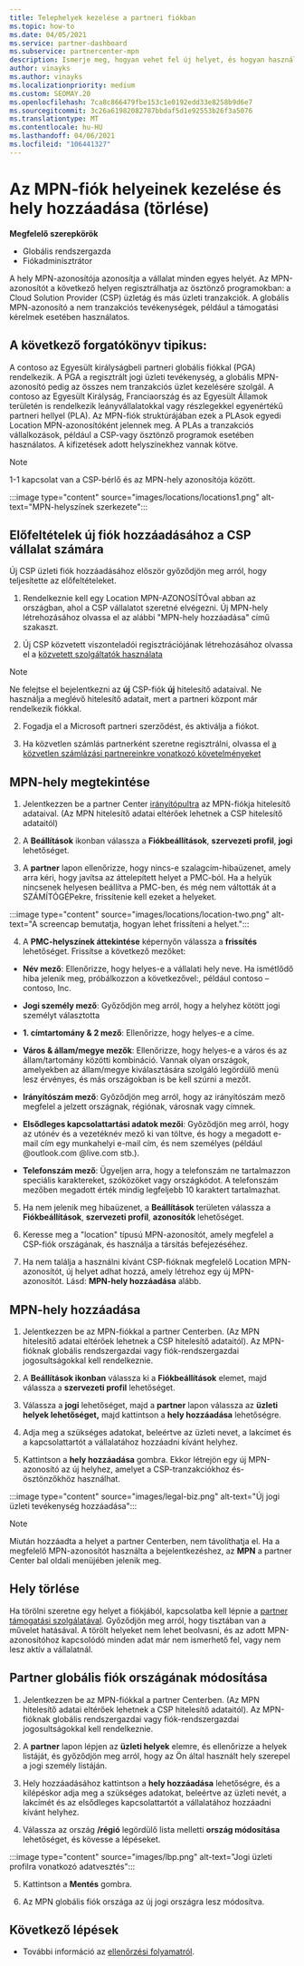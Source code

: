 ```yaml
---
title: Telephelyek kezelése a partneri fiókban
ms.topic: how-to
ms.date: 04/05/2021
ms.service: partner-dashboard
ms.subservice: partnercenter-mpn
description: Ismerje meg, hogyan vehet fel új helyet, és hogyan használják a Location MPN ID-t az ösztönző programok, a CSP-üzleti, az előfizetések és az egyéb tranzakciók során.
author: vinayks
ms.author: vinayks
ms.localizationpriority: medium
ms.custom: SEOMAY.20
ms.openlocfilehash: 7ca8c866479fbe153c1e0192edd33e8258b9d6e7
ms.sourcegitcommit: 3c26a61982082787bbdaf5d1e92553b26f3a5076
ms.translationtype: MT
ms.contentlocale: hu-HU
ms.lasthandoff: 04/06/2021
ms.locfileid: "106441327"
---
```

# <a name="manage-your-mpn-account-locations-and-add-delete-a-location"></a>Az MPN-fiók helyeinek kezelése és hely hozzáadása (törlése)


**Megfelelő szerepkörök**

- Globális rendszergazda
- Fiókadminisztrátor

A hely MPN-azonosítója azonosítja a vállalat minden egyes helyét. Az MPN-azonosítót a következő helyen regisztrálhatja az ösztönző programokban: a Cloud Solution Provider (CSP) üzletág és más üzleti tranzakciók. A globális MPN-azonosító a nem tranzakciós tevékenységek, például a támogatási kérelmek esetében használatos.

## <a name="the-following-scenario-is-typical"></a>A következő forgatókönyv tipikus:

A contoso az Egyesült királyságbeli partneri globális fiókkal (PGA) rendelkezik. A PGA a regisztrált jogi üzleti tevékenység, a globális MPN-azonosító pedig az összes nem tranzakciós üzlet kezelésére szolgál. A contoso az Egyesült Királyság, Franciaország és az Egyesült Államok területén is rendelkezik leányvállalatokkal vagy részlegekkel egyenértékű partneri hellyel (PLA). Az MPN-fiók struktúrájában ezek a PLAsok egyedi Location MPN-azonosítóként jelennek meg. A PLAs a tranzakciós vállalkozások, például a CSP-vagy ösztönző programok esetében használatos. A kifizetések adott helyszínekhez vannak kötve. 

>[!NOTE]
>1-1 kapcsolat van a CSP-bérlő és az MPN-hely azonosítója között.

:::image type="content" source="images/locations/locations1.png" alt-text="MPN-helyszínek szerkezete":::

## <a name="prerequisites-in-order-to-add-a-new-account-for-a-csp-business"></a>Előfeltételek új fiók hozzáadásához a CSP vállalat számára

Új CSP üzleti fiók hozzáadásához először győződjön meg arról, hogy teljesítette az előfeltételeket.

1. Rendelkeznie kell egy Location MPN-AZONOSÍTÓval abban az országban, ahol a CSP vállalatot szeretné elvégezni. Új MPN-hely létrehozásához olvassa el az alábbi "MPN-hely hozzáadása" című szakaszt.
  
1. Új CSP közvetett viszonteladói regisztrációjának létrehozásához olvassa el a [közvetett szolgáltatók használata](indirect-reseller-tasks-in-partner-center.md#get-started) 

>[!NOTE] 
 >Ne felejtse el bejelentkezni az **új** CSP-fiók **új** hitelesítő adataival. Ne használja a meglévő hitelesítő adatait, mert a partneri központ már rendelkezik fiókkal.

2. Fogadja el a Microsoft partneri szerződést, és aktiválja a fiókot.

1. Ha közvetlen számlás partnerként szeretne regisztrálni, olvassa el [a közvetlen számlázási partnereinkre vonatkozó követelményeket](direct-partner-new-requirements.md)

## <a name="view-your-mpn-locations"></a>MPN-hely megtekintése

1. Jelentkezzen be a partner Center [irányítópultra](https://partner.microsoft.com/dashboard/home) az MPN-fiókja hitelesítő adataival. (Az MPN hitelesítő adatai eltérőek lehetnek a CSP hitelesítő adataitól) 
 
1. A **Beállítások** ikonban válassza a **Fiókbeállítások**, **szervezeti profil**, **jogi** lehetőséget. 

1. A **partner** lapon ellenőrizze, hogy nincs-e szalagcím-hibaüzenet, amely arra kéri, hogy javítsa az áttelepített helyet a PMC-ból.  Ha a helyük nincsenek helyesen beállítva a PMC-ben, és még nem váltották át a SZÁMÍTÓGÉPekre, frissítenie kell ezeket a helyeket.

:::image type="content" source="images/locations/location-two.png" alt-text="A screencap bemutatja, hogyan lehet frissíteni a helyet.":::
 
4.  A **PMC-helyszínek áttekintése** képernyőn válassza a **frissítés** lehetőséget.
Frissítse a következő mezőket:

- **Név mező**: Ellenőrizze, hogy helyes-e a vállalati hely neve. Ha ismétlődő hiba jelenik meg, próbálkozzon a következővel:, például contoso – contoso, Inc.

- **Jogi személy mező**: Győződjön meg arról, hogy a helyhez kötött jogi személyt választotta

- **1. címtartomány & 2 mező**: Ellenőrizze, hogy helyes-e a címe.

- **Város & állam/megye mezők**: Ellenőrizze, hogy helyes-e a város és az állam/tartomány közötti kombináció. Vannak olyan országok, amelyekben az állam/megye kiválasztására szolgáló legördülő menü lesz érvényes, és más országokban is be kell szúrni a mezőt.

- **Irányítószám mező**: Győződjön meg arról, hogy az irányítószám mező megfelel a jelzett országnak, régiónak, városnak vagy címnek.

- **Elsődleges kapcsolattartási adatok mezői**: Győződjön meg arról, hogy az utónév és a vezetéknév mező ki van töltve, és hogy a megadott e-mail cím egy munkahelyi e-mail cím, és nem személyes (például @outlook.com @live.com stb.).

- **Telefonszám mező**: Ügyeljen arra, hogy a telefonszám ne tartalmazzon speciális karaktereket, szóközöket vagy országkódot. A telefonszám mezőben megadott érték mindig legfeljebb 10 karaktert tartalmazhat.

5. Ha nem jelenik meg hibaüzenet, a  **Beállítások** területen válassza a  **Fiókbeállítások**, **szervezeti profil**, **azonosítók** lehetőséget.

6. Keresse meg a "location" típusú MPN-azonosítót, amely megfelel a CSP-fiók országának, és használja a társítás befejezéséhez.

7. Ha nem találja a használni kívánt CSP-fióknak megfelelő Location MPN-azonosítót, új helyet adhat hozzá, amely létrehoz egy új MPN-azonosítót. Lásd: **MPN-hely hozzáadása** alább.

## <a name="add-an-mpn-location"></a>MPN-hely hozzáadása

1. Jelentkezzen be az MPN-fiókkal a partner Centerben. (Az MPN hitelesítő adatai eltérőek lehetnek a CSP hitelesítő adataitól). Az MPN-fióknak globális rendszergazdai vagy fiók-rendszergazdai jogosultságokkal kell rendelkeznie. 

1. A **Beállítások ikonban** válassza ki a **Fiókbeállítások** elemet, majd válassza a **szervezeti profil** lehetőséget.

2. Válassza a **jogi** lehetőséget, majd a **partner** lapon válassza az **üzleti helyek lehetőséget,** majd kattintson a **hely hozzáadása** lehetőségre.

3. Adja meg a szükséges adatokat, beleértve az üzleti nevet, a lakcímet és a kapcsolattartót a vállalatához hozzáadni kívánt helyhez.
 
1. Kattintson a **hely hozzáadása** gombra. Ekkor létrejön egy új MPN-azonosító az új helyhez, amelyet a CSP-tranzakciókhoz és-ösztönzőkhöz használhat.

:::image type="content" source="images/legal-biz.png" alt-text="Új jogi üzleti tevékenység hozzáadása":::

> [!NOTE]
> Miután hozzáadta a helyet a partner Centerben, nem távolíthatja el. Ha a megfelelő MPN-azonosítót használta a bejelentkezéshez, az **MPN** a partner Center bal oldali menüjében jelenik meg.


## <a name="delete-a-location"></a>Hely törlése

Ha törölni szeretne egy helyet a fiókjából, kapcsolatba kell lépnie a [partner támogatási szolgálatával](https://partner.microsoft.com/dashboard/support/servicerequests/create?stage=2&topicid=1af7f3a0-1757-3543-4b6a-c945c3ad187b). Győződjön meg arról, hogy tisztában van a művelet hatásával. A törölt helyeket nem lehet beolvasni, és az adott MPN-azonosítóhoz kapcsolódó minden adat már nem ismerhető fel, vagy nem lesz aktív a vállalatnál.

## <a name="change-country-of-partner-global-account"></a>Partner globális fiók országának módosítása 

1. Jelentkezzen be az MPN-fiókkal a partner Centerben. (Az MPN hitelesítő adatai eltérőek lehetnek a CSP hitelesítő adataitól). Az MPN-fióknak globális rendszergazdai vagy fiók-rendszergazdai jogosultságokkal kell rendelkeznie. 

2. A **partner** lapon lépjen az **üzleti helyek** elemre, és ellenőrizze a helyek listáját, és győződjön meg arról, hogy az Ön által használt hely szerepel a jogi személy listáján. 
 
1. Hely hozzáadásához kattintson a **hely hozzáadása** lehetőségre, és a kilépéskor adja meg a szükséges adatokat, beleértve az üzleti nevét, a lakcímét és az elsődleges kapcsolattartót a vállalatához hozzáadni kívánt helyhez. 
 
1. Válassza az ország **/régió** legördülő lista melletti **ország módosítása** lehetőséget, és kövesse a lépéseket. 

:::image type="content" source="images/lbp.png" alt-text="Jogi üzleti profilra vonatkozó adatvesztés":::

5. Kattintson a **Mentés** gombra.

6. Az MPN globális fiók országa az új jogi országra lesz módosítva.
  
## <a name="next-steps"></a>Következő lépések

- További információ az [ellenőrzési folyamatról](verification-responses.md).
